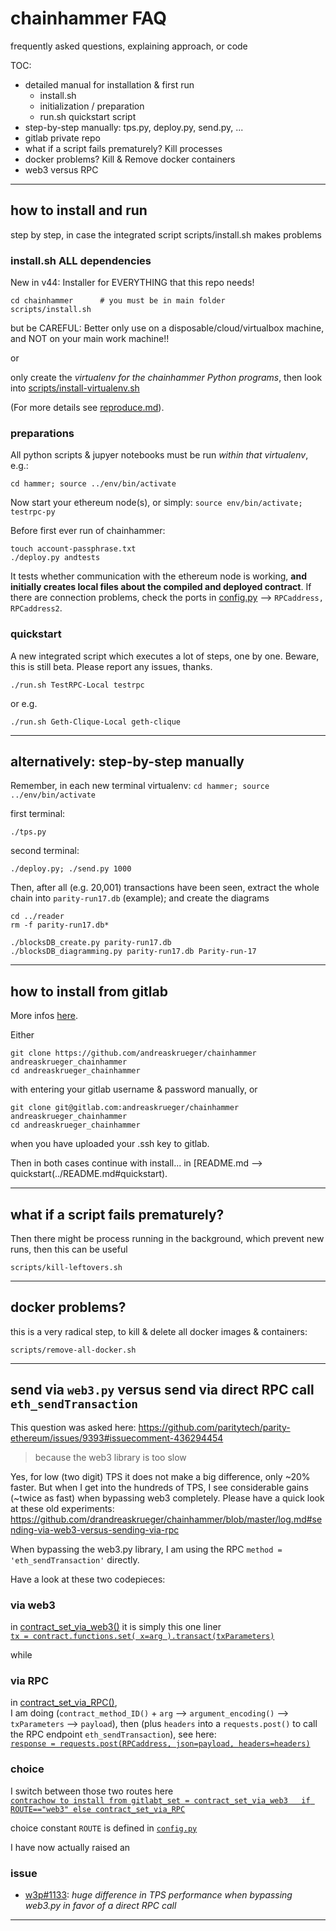 # chainhammer FAQ
frequently asked questions, explaining approach, or code

TOC:

* detailed manual for installation & first run
  * install.sh 
  * initialization / preparation
  * run.sh quickstart script
* step-by-step manually: tps.py, deploy.py, send.py, ...
* gitlab private repo
* what if a script fails prematurely? Kill processes 
* docker problems? Kill & Remove docker containers
* web3 versus RPC


---

## how to install and run

step by step, in case the integrated script scripts/install.sh makes problems

### install.sh ALL dependencies 
New in v44: Installer for EVERYTHING that this repo needs!
```
cd chainhammer      # you must be in main folder
scripts/install.sh
```
but be CAREFUL: 
Better only use on a disposable/cloud/virtualbox machine, 
and NOT on your main work machine!!  

or 

only create the *virtualenv for the chainhammer Python programs*, then look into [scripts/install-virtualenv.sh](../scripts/install-virtualenv.sh)

(For more details see [reproduce.md](reproduce.md)).

### preparations

All python scripts & jupyer notebooks must be run *within that virtualenv*, e.g.:
```
cd hammer; source ../env/bin/activate
```
Now start your ethereum node(s), or simply: `source env/bin/activate; testrpc-py`

Before first ever run of chainhammer: 
```
touch account-passphrase.txt
./deploy.py andtests
```
It tests whether communication with the ethereum node is working, 
**and initially creates local files about the compiled and deployed contract**. 
If there are connection problems, check the ports in [config.py](hammer/config.py) --> 
`RPCaddress, RPCaddress2`.

### quickstart
A new integrated script which executes a lot of steps, one by one. Beware, this is still beta. Please report any issues, thanks.

    ./run.sh TestRPC-Local testrpc

or e.g.

    ./run.sh Geth-Clique-Local geth-clique

---

## alternatively: step-by-step manually
Remember, in each new terminal virtualenv: `cd hammer; source ../env/bin/activate`

first terminal:
```
./tps.py
```

second terminal:
```
./deploy.py; ./send.py 1000
```

Then, after all (e.g. 20,001) transactions have been seen, 
extract the whole chain into `parity-run17.db` (example);
and create the diagrams

```
cd ../reader
rm -f parity-run17.db*

./blocksDB_create.py parity-run17.db
./blocksDB_diagramming.py parity-run17.db Parity-run-17
```

---

## how to install from gitlab
More infos [here](https://stackoverflow.com/questions/30202642/how-can-i-clone-a-private-gitlab-repository).

Either
```
git clone https://github.com/andreaskrueger/chainhammer andreaskrueger_chainhammer
cd andreaskrueger_chainhammer
```
with entering your gitlab username & password manually, or 


```
git clone git@gitlab.com:andreaskrueger/chainhammer andreaskrueger_chainhammer
cd andreaskrueger_chainhammer
```
when you have uploaded your .ssh key to gitlab. 

Then in both cases continue with install... in [README.md --> quickstart(../README.md#quickstart).


---

## what if a script fails prematurely?
Then there might be process running in the background, which prevent new runs, then this can be useful

    scripts/kill-leftovers.sh


---

## docker problems?

this is a very radical step, to kill & delete all docker images & containers:

    scripts/remove-all-docker.sh

---

## send via `web3.py` versus send via direct RPC call `eth_sendTransaction`
 
This question was asked here: https://github.com/paritytech/parity-ethereum/issues/9393#issuecomment-436294454

> because the web3 library is too slow

Yes, for low (two digit) TPS it does not make a big difference, only ~20% faster. But when I get into the hundreds of TPS, I see considerable gains (~twice as fast) when bypassing web3 completely.  Please have a quick look at these old experiments: https://github.com/drandreaskrueger/chainhammer/blob/master/log.md#sending-via-web3-versus-sending-via-rpc

When bypassing the web3.py library, I am using the RPC `method = 'eth_sendTransaction'` directly.

Have a look at these two codepieces:

### via web3  

in [contract_set_via_web3()](https://github.com/drandreaskrueger/chainhammer/blob/93c40384a4d178bdb00cea491d15b14046471b72/send.py#L73-L93) it is simply this one liner  
[`tx = contract.functions.set( x=arg ).transact(txParameters)`](https://github.com/drandreaskrueger/chainhammer/blob/93c40384a4d178bdb00cea491d15b14046471b72/send.py#L90)

while 

### via RPC

in [contract_set_via_RPC()](https://github.com/drandreaskrueger/chainhammer/blob/93c40384a4d178bdb00cea491d15b14046471b72/send.py#L106-L183),  
I am doing (`contract_method_ID()` + `arg` --> `argument_encoding()` --> `txParameters` --> `payload`), then (plus `headers` into a `requests.post()` to call the RPC endpoint `eth_sendTransaction`), see here:  
[`response = requests.post(RPCaddress, json=payload, headers=headers)`](https://github.com/drandreaskrueger/chainhammer/blob/93c40384a4d178bdb00cea491d15b14046471b72/send.py#L178)


### choice

I switch between those two routes here    
[`contrachow to install from gitlabt_set = contract_set_via_web3   if ROUTE=="web3" else contract_set_via_RPC`](https://github.com/drandreaskrueger/chainhammer/blob/93c40384a4d178bdb00cea491d15b14046471b72/send.py#L201)

choice constant `ROUTE` is defined in [`config.py`](https://github.com/drandreaskrueger/chainhammer/blob/93c40384a4d178bdb00cea491d15b14046471b72/config.py#L38)

I have now actually raised an 

### issue 
* [w3p#1133](https://github.com/ethereum/web3.py/issues/1133): *huge difference in TPS performance when bypassing web3.py in favor of a direct RPC call* 

---